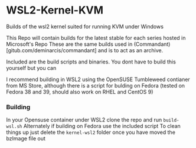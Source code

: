 # WSL2-Kernel-KVM
Builds of the wsl2 kernel suited for running KVM under Windows

This Repo will contain builds for the latest stable for each series hosted in Microsoft's Repo
These are the same builds used in (Commandant)[gitub.com/deminarcis/commandant] and is to act as an archive.

Included are the build scripts and binaries. You dont have to build this yourself but you can

I recommend building in WSL2 using the OpenSUSE Tumbleweed contianer from MS Store, although there is a script for bulding on Fedora (tested on Fedora 38 and 39, should also work on RHEL and CentOS 9)

### Building
In your Opensuse container under WSL2 clone the repo and run `build-wsl.sh`
Alternately if building on Fedora use the included script
To clean things up just delete the `kernel-wsl2` folder once you have moved the bzImage file out